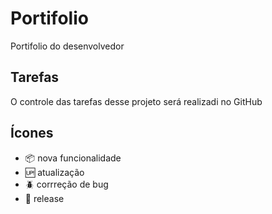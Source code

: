 # Portifolio

Portifolio do desenvolvedor

## Tarefas

O controle das tarefas desse projeto será realizadi no GitHub


## Ícones

- :package: nova funcionalidade
- :up: atualização
- :beetle: corrreção de bug
- :checkered_flag: release